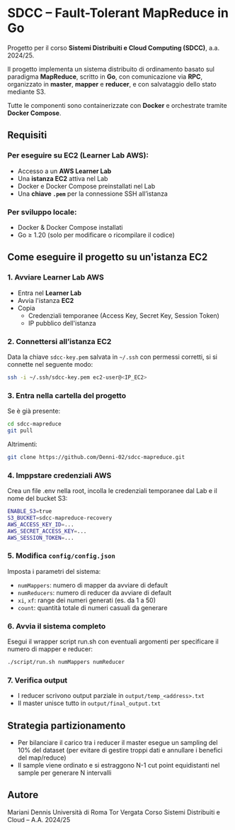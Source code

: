 # SDCC – Fault-Tolerant MapReduce in Go

Progetto per il corso **Sistemi Distribuiti e Cloud Computing (SDCC)**, a.a. 2024/25.

Il progetto implementa un sistema distribuito di ordinamento basato sul paradigma **MapReduce**, scritto in **Go**, con comunicazione via **RPC**, organizzato in **master**, **mapper** e **reducer**, e con salvataggio dello stato mediante S3.

Tutte le componenti sono containerizzate con **Docker** e orchestrate tramite **Docker Compose**.

## Requisiti

### Per eseguire su EC2 (Learner Lab AWS):
- Accesso a un **AWS Learner Lab**
- Una **istanza EC2** attiva nel Lab
- Docker e Docker Compose preinstallati nel Lab
- Una **chiave `.pem`** per la connessione SSH all’istanza

### Per sviluppo locale:
- Docker & Docker Compose installati
- Go ≥ 1.20 (solo per modificare o ricompilare il codice)


## Come eseguire il progetto su un'istanza EC2

### 1. Avviare Learner Lab AWS
- Entra nel **Learner Lab**
- Avvia l'istanza **EC2**
- Copia
  *  Credenziali temporanee (Access Key, Secret Key, Session Token)
  *  IP pubblico dell'istanza

### 2. Connettersi all’istanza EC2

Data la chiave `sdcc-key.pem` salvata in `~/.ssh` con permessi corretti, si si connette nel seguente modo:

```bash
ssh -i ~/.ssh/sdcc-key.pem ec2-user@<IP_EC2>
```

### 3. Entra nella cartella del progetto

Se è già presente:

```bash
cd sdcc-mapreduce
git pull
```

Altrimenti:

```bash
git clone https://github.com/Denni-02/sdcc-mapreduce.git
```

### 4. Imppstare credenziali AWS

Crea un file .env nella root, incolla le credenziali temporanee dal Lab e il nome del bucket S3:

```bash
ENABLE_S3=true
S3_BUCKET=sdcc-mapreduce-recovery
AWS_ACCESS_KEY_ID=...
AWS_SECRET_ACCESS_KEY=...
AWS_SESSION_TOKEN=...
```

### 5. Modifica `config/config.json`

Imposta i parametri del sistema:
- `numMappers`: numero di mapper da avviare di default
- `numReducers`: numero di reducer da avviare di default
- `xi`, `xf`: range dei numeri generati (es. da 1 a 50)
- `count`: quantità totale di numeri casuali da generare


### 6. Avvia il sistema completo

Esegui il wrapper script run.sh con eventuali argomenti per specificare il numero di mapper e reducer:

```bash
./script/run.sh numMappers numReducer
```

### 7. Verifica output

- I reducer scrivono output parziale in `output/temp_<address>.txt`
- Il master unisce tutto in `output/final_output.txt`

## Strategia partizionamento

- Per bilanciare il carico tra i reducer il master esegue un sampling del 10% del dataset (per evitare di gestire troppi dati e annullare i benefici del map/reduce)
- Il sample viene ordinato e si estraggono N-1 cut point equidistanti nel sample per generare N intervalli

## Autore

Mariani Dennis
Università di Roma Tor Vergata
Corso Sistemi Distribuiti e Cloud – A.A. 2024/25
